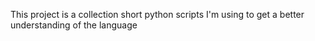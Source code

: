 This project is a collection short python scripts I'm using to get a better understanding of the language